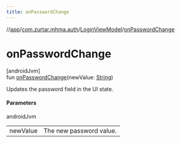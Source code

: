 ```yaml
---
title: onPasswordChange
---
```

//[app](../../../index.html)/[com.zurtar.mhma.auth](../index.html)/[LoginViewModel](index.html)/[onPasswordChange](on-password-change.html)



# onPasswordChange



[androidJvm]\
fun [onPasswordChange](on-password-change.html)(newValue: [String](https://kotlinlang.org/api/core/kotlin-stdlib/kotlin/-string/index.html))



Updates the password field in the UI state.



#### Parameters


androidJvm

| | |
|---|---|
| newValue | The new password value. |



